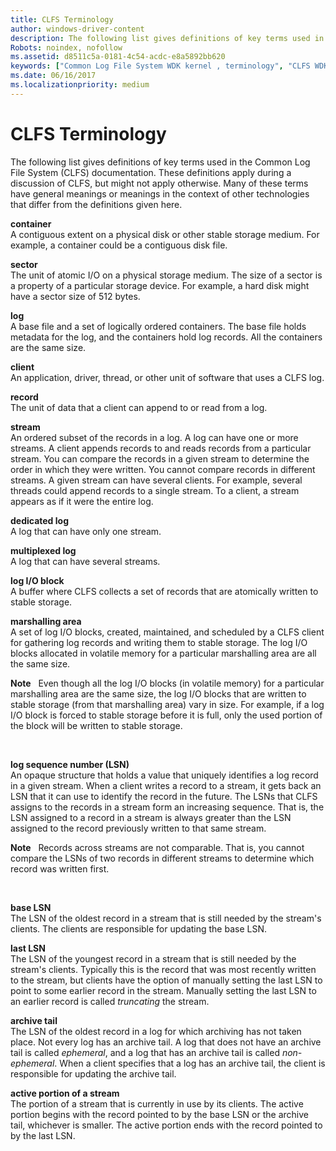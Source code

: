 ```yaml
---
title: CLFS Terminology
author: windows-driver-content
description: The following list gives definitions of key terms used in the Common Log File System (CLFS) documentation.
Robots: noindex, nofollow
ms.assetid: d8511c5a-0181-4c54-acdc-e8a5892bb620
keywords: ["Common Log File System WDK kernel , terminology", "CLFS WDK kernel , terminology"]
ms.date: 06/16/2017
ms.localizationpriority: medium
---
```


# CLFS Terminology


The following list gives definitions of key terms used in the Common Log File System (CLFS) documentation. These definitions apply during a discussion of CLFS, but might not apply otherwise. Many of these terms have general meanings or meanings in the context of other technologies that differ from the definitions given here.

<a href="" id="kernel-clfs-term-container"></a>**container**  
A contiguous extent on a physical disk or other stable storage medium. For example, a container could be a contiguous disk file.

<a href="" id="kernel-clfs-term-sector"></a>**sector**  
The unit of atomic I/O on a physical storage medium. The size of a sector is a property of a particular storage device. For example, a hard disk might have a sector size of 512 bytes.

<a href="" id="kernel-clfs-term-log"></a>**log**  
A base file and a set of logically ordered containers. The base file holds metadata for the log, and the containers hold log records. All the containers are the same size.

<a href="" id="kernel-clfs-term-client"></a>**client**  
An application, driver, thread, or other unit of software that uses a CLFS log.

<a href="" id="kernel-clfs-term-record"></a>**record**  
The unit of data that a client can append to or read from a log.

<a href="" id="kernel-clfs-term-stream"></a>**stream**  
An ordered subset of the records in a log. A log can have one or more streams. A client appends records to and reads records from a particular stream. You can compare the records in a given stream to determine the order in which they were written. You cannot compare records in different streams. A given stream can have several clients. For example, several threads could append records to a single stream. To a client, a stream appears as if it were the entire log.

<a href="" id="kernel-clfs-term-dedicated-log"></a>**dedicated log**  
A log that can have only one stream.

<a href="" id="kernel-clfs-term-multiplexed-log"></a>**multiplexed log**  
A log that can have several streams.

<a href="" id="kernel-clfs-term-log-i-o-block"></a>**log I/O block**  
A buffer where CLFS collects a set of records that are atomically written to stable storage.

<a href="" id="kernel-clfs-term-marshalling-area"></a>**marshalling area**  
A set of log I/O blocks, created, maintained, and scheduled by a CLFS client for gathering log records and writing them to stable storage. The log I/O blocks allocated in volatile memory for a particular marshalling area are all the same size.

**Note**   Even though all the log I/O blocks (in volatile memory) for a particular marshalling area are the same size, the log I/O blocks that are written to stable storage (from that marshalling area) vary in size. For example, if a log I/O block is forced to stable storage before it is full, only the used portion of the block will be written to stable storage.

 

<a href="" id="kernel-clfs-term-log-sequence-number--lsn"></a>**log sequence number (LSN)**  
An opaque structure that holds a value that uniquely identifies a log record in a given stream. When a client writes a record to a stream, it gets back an LSN that it can use to identify the record in the future. The LSNs that CLFS assigns to the records in a stream form an increasing sequence. That is, the LSN assigned to a record in a stream is always greater than the LSN assigned to the record previously written to that same stream.

**Note**   Records across streams are not comparable. That is, you cannot compare the LSNs of two records in different streams to determine which record was written first.

 

<a href="" id="kernel-clfs-term-base-lsn"></a>**base LSN**  
The LSN of the oldest record in a stream that is still needed by the stream's clients. The clients are responsible for updating the base LSN.

<a href="" id="kernel-clfs-term-last-lsn"></a>**last LSN**  
The LSN of the youngest record in a stream that is still needed by the stream's clients. Typically this is the record that was most recently written to the stream, but clients have the option of manually setting the last LSN to point to some earlier record in the stream. Manually setting the last LSN to an earlier record is called *truncating* the stream.

<a href="" id="kernel-clfs-term-archive-tail"></a>**archive tail**  
The LSN of the oldest record in a log for which archiving has not taken place. Not every log has an archive tail. A log that does not have an archive tail is called *ephemeral*, and a log that has an archive tail is called *non-ephemeral*. When a client specifies that a log has an archive tail, the client is responsible for updating the archive tail.

<a href="" id="kernel-clfs-term-active-portion-of-a-stream"></a>**active portion of a stream**  
The portion of a stream that is currently in use by its clients. The active portion begins with the record pointed to by the base LSN or the archive tail, whichever is smaller. The active portion ends with the record pointed to by the last LSN.

 

 





